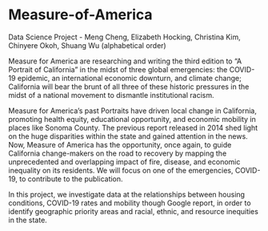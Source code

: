 # Measure-of-America
Data Science Project - Meng Cheng, Elizabeth Hocking, Christina Kim, Chinyere Okoh, Shuang Wu (alphabetical order)

Measure for America are researching and writing the third edition to “A Portrait of California” in the midst of three global emergencies: the COVID-19 epidemic, an international economic downturn, and climate change; California will bear the brunt of all three of these historic pressures in the midst of a national movement to dismantle institutional racism.

Measure for America’s past Portraits have driven local change in California, promoting health equity, educational opportunity, and economic mobility in places like Sonoma County. The previous report released in 2014 shed light on the huge disparities within the state and gained attention in the news. Now, Measure of America has the opportunity, once again, to guide California change-makers on the road to recovery by mapping the unprecedented and overlapping impact of fire, disease, and economic inequality on its residents.  We will focus on one of the emergencies, COVID-19, to contribute to the publication.

In this project, we investigate data at the relationships between housing conditions, COVID-19 rates and mobility though Google report, in order to identify geographic priority areas and racial, ethnic, and resource inequities in the state.


